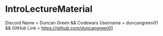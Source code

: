 # IntroLectureMaterial
Discord Name = Duncan Green && Codewars Username = duncangreen01 && GitHub Link = https://github.com/duncangreen01
